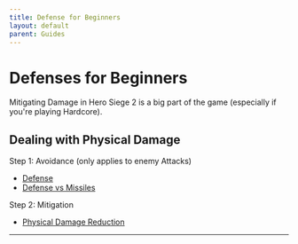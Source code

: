 ```yaml
---
title: Defense for Beginners
layout: default
parent: Guides
---
```


# Defenses for Beginners
Mitigating Damage in Hero Siege 2 is a big part of the game (especially if you're playing Hardcore). 

## Dealing with Physical Damage
Step 1: Avoidance (only applies to enemy Attacks)
- [Defense]
- [Defense vs Missiles]

Step 2: Mitigation
- [Physical Damage Reduction]

----

[Defense]: ../mechanics/stats.html#defense
[Physical Damage Reduction]: ../mechanics/stats.html#(physical)-damage-reduction
[Defense vs Missiles]: ../mechanics/stats.html#defense-vs-missiles